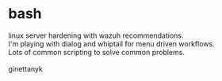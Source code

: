 # bash
linux server hardening with wazuh recommendations.<br>
I'm playing with dialog and whiptail for menu driven workflows.<br>
Lots of common scripting to solve common problems.<br><br>
ginettanyk
